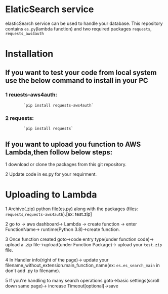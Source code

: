 # ElaticSearch service

elasticSearch service can be used to handle your database.
This repository contains `es.py`(lambda function) and two required packages `requests`, `requests_aws4auth`

# Installation

## If you want to test your code from local system use the below command to install in your PC

### 1 reuests-aws4auth:

            `pip install requests-aws4auth`

### 2 requests:

            `pip install requests`

## If you want to upload you function to AWS Lambda,then follow below steps:

1 download or clone the packages from this git repository.

2 Update code in es.py for your requirment.

# Uploading to Lambda

1 Archive(.zip) python file(es.py) along with the packages (files: `requests`,`requests-aws4auth`).[ex: test.zip]

2 go to -> aws dashboard-> Lambda -> create function -> enter FunctionName-> runtime(Python 3.8)->create function.

3 Once function created goto->code entry type(under function code)-> upload a .zip file->upload(under Function Package)-> upload your `test.zip` file.

4 In Handler info(right of the page)-> update your filename_without_extension.main_function_name(ex: `es.es_search_main` in don't add .py to filename).

5 If you're handling to many search operations goto->basic settings(scroll down same page)-> increase Timeout[optional]->save
